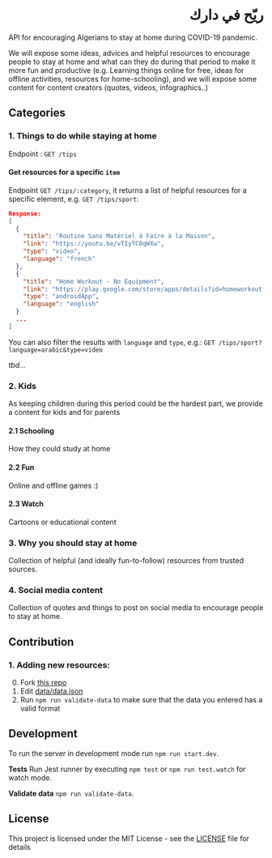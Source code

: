 <div dir="rtl">
  <h1>ريّح في دارك</h1>
</div>

API for encouraging Algerians to stay at home during COVID-19 pandemic.

We will expose some ideas, advices and helpful resources to encourage people to stay at home
and what can they do during that period to make it more fun and productive (e.g. Learning things online for free, ideas for offline activities, resources for home-schooling), and we will expose some content for content creators (quotes, videos, infographics..)

## Categories

### 1. Things to do while staying at home

Endpoint : `GET /tips`

#### Get resources for a specific `item`

Endpoint `GET /tips/:category`, it returns a list of helpful resources for a specific element, e.g. `GET /tips/sport`:

```json
Response:
[
  {
    "title": "Routine Sans Matériel à Faire à la Maison",
    "link": "https://youtu.be/vTIyTC0qWXw",
    "type": "video",
    "language": "french"
  },
  {
    "title": "Home Workout - No Equipment",
    "link": "https://play.google.com/store/apps/details?id=homeworkout.homeworkouts.noequipment",
    "type": "androidApp",
    "language": "english"
  }
  ...
]
```

You can also filter the results with `language` and `type`, e.g.: `GET /tips/sport?language=arabic&type=video`

_tbd..._

### 2. Kids

As keeping children during this period could be the hardest part, we provide a content for kids and for parents

#### 2.1 Schooling

How they could study at home

#### 2.2 Fun

Online and offline games :)

#### 2.3 Watch

Cartoons or educational content

### 3. Why you should stay at home

Collection of helpful (and ideally fun-to-follow) resources from trusted sources.

### 4. Social media content

Collection of quotes and things to post on social media to encourage people to stay at home.

## Contribution

### 1. Adding new resources:

0. Fork [this repo](https://github.com/Fcmam5/ryah-fi-darek-api)
1. Edit [data/data.json](./data/data.json)
2. Run `npm run validate-data` to make sure that the data you entered has a valid format

## Development

To run the server in development mode run `npm run start.dev`.

**Tests** Run Jest runner by executing `npm test` or `npm run test.watch` for watch mode.

**Validate data** `npm run validate-data`.

## License

This project is licensed under the MIT License - see the [LICENSE](./LICENSE) file for details
